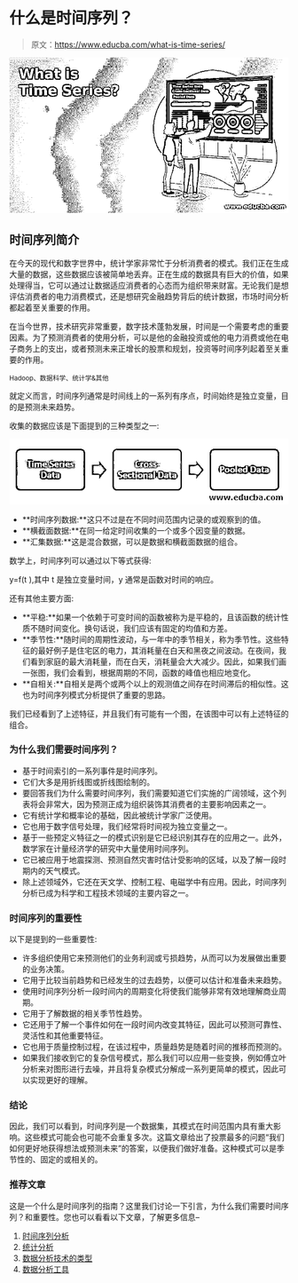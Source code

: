 # 什么是时间序列？

> 原文：<https://www.educba.com/what-is-time-series/>

![What is Time Series](img/e39991144c3ecf7b1b903da228afedcf.png)



## 时间序列简介

在今天的现代和数字世界中，统计学家非常忙于分析消费者的模式。我们正在生成大量的数据，这些数据应该被简单地丢弃。正在生成的数据具有巨大的价值，如果处理得当，它可以通过让数据适应消费者的心态而为组织带来财富。无论我们是想评估消费者的电力消费模式，还是想研究金融趋势背后的统计数据，市场时间分析都起着至关重要的作用。

在当今世界，技术研究非常重要，数字技术蓬勃发展，时间是一个需要考虑的重要因素。为了预测消费者的使用分析，可以是他的金融投资或他的电力消费或他在电子商务上的支出，或者预测未来正增长的股票和规划，投资等时间序列起着至关重要的作用。

<small>Hadoop、数据科学、统计学&其他</small>

就定义而言，时间序列通常是时间线上的一系列有序点，时间始终是独立变量，目的是预测未来趋势。

收集的数据应该是下面提到的三种类型之一:

![time series type](img/913169759c6b0ff6d69ff0cd00c8d7e7.png)



*   **时间序列数据:**这只不过是在不同时间范围内记录的或观察到的值。
*   **横截面数据:**在同一给定时间收集的一个或多个因变量的数据。
*   **汇集数据:**这是混合数据，可以是数据和横截面数据的组合。

数学上，时间序列可以通过以下等式获得:

y=f(t ),其中 t 是独立变量时间，y 通常是函数对时间的响应。

还有其他主要方面:

*   **平稳:**如果一个依赖于可变时间的函数被称为是平稳的，且该函数的统计性质不随时间变化。换句话说，我们应该有固定的均值和方差。
*   **季节性:**随时间的周期性波动，与一年中的季节相关，称为季节性。这些特征的最好例子是住宅区的电力，其消耗量在白天和黑夜之间波动。在夜间，我们看到家庭的最大消耗量，而在白天，消耗量会大大减少。因此，如果我们画一张图，我们会看到，根据周期的不同，函数的峰值也相应地变化。
*   **自相关:**自相关是两个或两个以上的观测值之间存在时间滞后的相似性。这也为时间序列模式分析提供了重要的思路。

我们已经看到了上述特征，并且我们有可能有一个图，在该图中可以有上述特征的组合。

### 为什么我们需要时间序列？

*   基于时间索引的一系列事件是时间序列。
*   它们大多是用折线图或折线图绘制的。
*   要回答我们为什么需要时间序列，我们需要知道它们实施的广阔领域，这个列表将会非常大，因为预测正成为组织装饰其消费者的主要影响因素之一。
*   它有统计学和概率论的基础，因此被统计学家广泛使用。
*   它也用于数字信号处理，我们经常将时间视为独立变量之一。
*   基于一些预定义特征之一的模式识别是它已经识别其存在的应用之一。此外，数学家在计量经济学的研究中大量使用时间序列。
*   它已被应用于地震探测、预测自然灾害时估计受影响的区域，以及了解一段时期内的天气模式。
*   除上述领域外，它还在天文学、控制工程、电磁学中有应用。因此，时间序列分析已成为科学和工程技术领域的主要内容之一。

### 时间序列的重要性

以下是提到的一些重要性:

*   许多组织使用它来预测他们的业务利润或亏损趋势，从而可以为发展做出重要的业务决策。
*   它用于比较当前趋势和已经发生的过去趋势，以便可以估计和准备未来趋势。
*   使用时间序列分析一段时间内的周期变化将使我们能够非常有效地理解商业周期。
*   它用于了解数据的相关季节性趋势。
*   它还用于了解一个事件如何在一段时间内改变其特征，因此可以预测可靠性、灵活性和其他重要特征。
*   它也用于质量控制过程，在该过程中，质量趋势是随着时间的推移而预测的。
*   如果我们接收到它的复杂信号模式，那么我们可以应用一些变换，例如傅立叶分析来对图形进行去噪，并且将复杂模式分解成一系列更简单的模式，因此可以实现更好的理解。

### 结论

因此，我们可以看到，时间序列是一个数据集，其模式在时间范围内具有重大影响。这些模式可能会也可能不会重复多次。这篇文章给出了投票最多的问题“我们如何更好地获得想法或预测未来”的答案，以便我们做好准备。这种模式可以是季节性的、固定的或相关的。

### 推荐文章

这是一个什么是时间序列的指南？这里我们讨论一下引言，为什么我们需要时间序列？和重要性。您也可以看看以下文章，了解更多信息–

1.  [时间序列分析](https://www.educba.com/time-series-analysis/)
2.  [统计分析](https://www.educba.com/statistical-analysis/)
3.  [数据分析技术的类型](https://www.educba.com/types-of-data-analysis-techniques/)
4.  [数据分析工具](https://www.educba.com/data-analysis-tools/)





